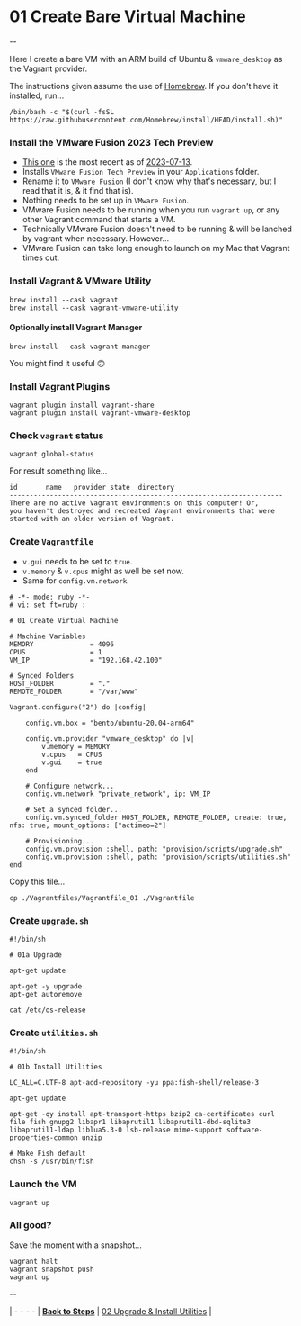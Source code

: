# 01 Create Bare Virtual Machine

--

Here I create a bare VM with an ARM build of Ubuntu & `vmware_desktop` as the Vagrant provider.

The instructions given assume the use of [Homebrew](https://brew.sh). If you don't have it installed, run...

```
/bin/bash -c "$(curl -fsSL https://raw.githubusercontent.com/Homebrew/install/HEAD/install.sh)"
```

### Install the VMware Fusion 2023 Tech Preview

* [This one](https://customerconnect.vmware.com/downloads/get-download?downloadGroup=FUS-TP2023) is the most recent as of [2023-07-13](https://blogs.vmware.com/teamfusion/2023/07/vmware-fusion-2023-tech-preview.html).
* Installs `VMware Fusion Tech Preview` in your `Applications` folder.
* Rename it to `VMware Fusion` (I don't know why that's necessary, but I read that it is, & it find that is).
* Nothing needs to be set up in `VMware Fusion`.
* VMware Fusion needs to be running when you run `vagrant up`, or any other Vagrant command that starts a VM.
* Technically VMware Fusion doesn't need to be running & will be lanched by vagrant when necessary. However…
* VMware Fusion can take long enough to launch on my Mac that Vagrant times out.

### Install Vagrant & VMware Utility

```
brew install --cask vagrant
brew install --cask vagrant-vmware-utility
```

#### Optionally install Vagrant Manager

```
brew install --cask vagrant-manager
```

You might find it useful 🙃

### Install Vagrant Plugins

```
vagrant plugin install vagrant-share
vagrant plugin install vagrant-vmware-desktop
```

### Check `vagrant` status

```
vagrant global-status
```

For result something like...

```
id       name   provider state  directory
--------------------------------------------------------------------
There are no active Vagrant environments on this computer! Or,
you haven't destroyed and recreated Vagrant environments that were
started with an older version of Vagrant.
```

### Create `Vagrantfile`

* `v.gui` needs to be set to `true`.
* `v.memory` & `v.cpus` might as well be set now.
* Same for `config.vm.network`.

```
# -*- mode: ruby -*-
# vi: set ft=ruby :

# 01 Create Virtual Machine

# Machine Variables
MEMORY              = 4096
CPUS                = 1
VM_IP               = "192.168.42.100"

# Synced Folders
HOST_FOLDER         = "."
REMOTE_FOLDER       = "/var/www"

Vagrant.configure("2") do |config|

	config.vm.box = "bento/ubuntu-20.04-arm64"

	config.vm.provider "vmware_desktop" do |v|
		v.memory = MEMORY
		v.cpus   = CPUS
		v.gui    = true
	end

	# Configure network...
	config.vm.network "private_network", ip: VM_IP

	# Set a synced folder...
	config.vm.synced_folder HOST_FOLDER, REMOTE_FOLDER, create: true, nfs: true, mount_options: ["actimeo=2"]

	# Provisioning...
	config.vm.provision :shell, path: "provision/scripts/upgrade.sh"
	config.vm.provision :shell, path: "provision/scripts/utilities.sh"
end
```

Copy this file...

```
cp ./Vagrantfiles/Vagrantfile_01 ./Vagrantfile
```

### Create `upgrade.sh`

```
#!/bin/sh

# 01a Upgrade

apt-get update

apt-get -y upgrade
apt-get autoremove

cat /etc/os-release
```

### Create `utilities.sh`

```
#!/bin/sh

# 01b Install Utilities

LC_ALL=C.UTF-8 apt-add-repository -yu ppa:fish-shell/release-3

apt-get update

apt-get -qy install apt-transport-https bzip2 ca-certificates curl file fish gnupg2 libapr1 libaprutil1 libaprutil1-dbd-sqlite3 libaprutil1-ldap liblua5.3-0 lsb-release mime-support software-properties-common unzip

# Make Fish default
chsh -s /usr/bin/fish
```

### Launch the VM

```
vagrant up
```

### All good?

Save the moment with a snapshot...

```
vagrant halt
vagrant snapshot push
vagrant up
```

--

<!-- 01 Create Bare VM -->
| - - - -
| [**Back to Steps**](../README.md)
| [02 Upgrade & Install Utilities](./02_Upgrade_Install_Utilities.md)
|
